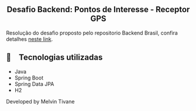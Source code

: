 <h2 align="center">
  Desafio Backend: Pontos de Interesse - Receptor GPS
</h2>

Resolução do desafio proposto pelo repositorio Backend Brasil, confira
detalhes [neste link](https://github.com/backend-br/desafios/blob/master/points-of-interest/PROBLEM.md).


## :rocket: Tecnologias utilizadas

* Java
* Spring Boot
* Spring Data JPA
* H2


Developed by Melvin Tivane
